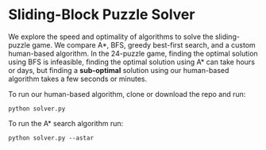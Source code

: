 # Sliding-Block Puzzle Solver
We explore the speed and optimality of algorithms to solve the sliding-puzzle game. We compare A*, BFS, greedy best-first search, and a custom human-based algorithm. In the 24-puzzle game, finding the optimal solution using BFS is infeasible, finding the optimal solution using A* can take hours or days, but finding a **sub-optimal** solution using our human-based algorithm takes a few seconds or minutes.

To run our human-based algorithm, clone or download the repo and run:
```
python solver.py
```
To run the A* search algorithm run:
```
python solver.py --astar
```
